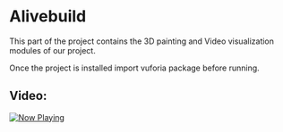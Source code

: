 # Alivebuild

This part of the project contains the 3D painting and Video visualization modules of our project.

Once the project is installed import vuforia package before running.

## Video:

[![Now Playing](<img width="1154" alt="arm" src="https://github.com/AAKASHKSHETTY/Alivebuild-AR_Project/assets/58876667/141bad94-4332-4eb3-9f6c-7e03d2bd7eea">
)](https://youtu.be/KIUNsJQ-k68)
